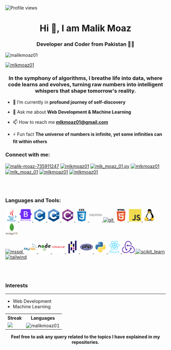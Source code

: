 ![Profile views](https://komarev.com/ghpvc/?username=malikmoaz01&style=plastic&color=brightgreen)

<h1 align="center">Hi 👋, I am Malik Moaz</h1>
<h3 align="center">Developer and Coder from Pakistan 🧑‍💻</h3>

<p align="left"> <img src="https://komarev.com/ghpvc/?username=malikmoaz01&label=Profile%20views&color=0e75b6&style=flat" alt="malikmoaz01" /> </p>

<p align="left"> <a href="https://github.com/malikmoaz01" target="blank"><img src="https://raw.githubusercontent.com/rahuldkjain/github-profile-readme-generator/master/src/images/icons/Social/linked-in-alt.svg" alt="mlkmoaz01" /></a> </p>


<h3 align="center">In the symphony of algorithms, I breathe life into data, where code learns and evolves, turning raw numbers into intelligent whispers that shape tomorrow's reality.</h3>

- 🌱 I’m currently in **profound journey of self-discovery**

- 💬 Ask me about **Web Development & Machine Learning**

- 📫 How to reach me <a href="mailto:mlkmoaz01@gmail.com">**<mlkmoaz01@gmail.com>**</a>

- ⚡ Fun fact **The universe of numbers is infinite, yet some infinities can fit within others**

<!-- <h3 align="left">Connect with me </h3>

---

<p align="left">
<a href="https://pk.linkedin.com/in/malik-moaz-735911247" target="blank"><img align="center" src="https://raw.githubusercontent.com/rahuldkjain/github-profile-readme-generator/master/src/images/icons/Social/linked-in-alt.svg" alt="https://pk.linkedin.com/in/malikmoaz01" height="30" width="40" /></a>
</p> -->
<h3 align="left">Connect with me:</h3>
<p align="left">

<a href="https://linkedin.com/in/malik-moaz-735911247" target="blank"><img align="center" src="https://raw.githubusercontent.com/rahuldkjain/github-profile-readme-generator/master/src/images/icons/Social/linked-in-alt.svg" alt="malik-moaz-735911247" height="30" width="40" /></a>
<a href="https://fb.com/mlkmoaz01" target="blank"><img align="center" src="https://raw.githubusercontent.com/rahuldkjain/github-profile-readme-generator/master/src/images/icons/Social/facebook.svg" alt="mlkmoaz01" height="30" width="40" /></a>
<a href="https://instagram.com/mlk_moaz_01.py" target="blank"><img align="center" src="https://raw.githubusercontent.com/rahuldkjain/github-profile-readme-generator/master/src/images/icons/Social/instagram.svg" alt="mlk_moaz_01.py" height="30" width="40" /></a>
<a href="https://www.hackerrank.com/mlkmoaz01" target="blank"><img align="center" src="https://raw.githubusercontent.com/rahuldkjain/github-profile-readme-generator/master/src/images/icons/Social/hackerrank.svg" alt="mlkmoaz01" height="30" width="40" /></a>
<a href="https://codeforces.com/profile/mlk_moaz_01" target="blank"><img align="center" src="https://raw.githubusercontent.com/rahuldkjain/github-profile-readme-generator/master/src/images/icons/Social/codeforces.svg" alt="mlk_moaz_01" height="30" width="40" /></a>
<a href="https://www.leetcode.com/mlkmoaz01" target="blank"><img align="center" src="https://raw.githubusercontent.com/rahuldkjain/github-profile-readme-generator/master/src/images/icons/Social/leet-code.svg" alt="mlkmoaz01" height="30" width="40" /></a>
<a href="https://www.codechef.com/users/mlkmoaz01" target="_blank"><img align="center" src="https://cdn.jsdelivr.net/npm/simple-icons@v3/icons/codechef.svg" alt="mlkmoaz01" height="30" width="40" /></a>
</p>


<br></br>
<h3 align="left">Languages and Tools:</h3>
<p align="left"> 
<a href="https://www.java.com" target="_blank" rel="noreferrer"> <img src="https://raw.githubusercontent.com/devicons/devicon/master/icons/java/java-original.svg" alt="java" width="40" height="40"/> </a> 
<a href="https://getbootstrap.com" target="_blank" rel="noreferrer"> <img src="https://raw.githubusercontent.com/devicons/devicon/master/icons/bootstrap/bootstrap-plain-wordmark.svg" alt="bootstrap" width="40" height="40"/> </a> 
<a href="https://www.cprogramming.com/" target="_blank" rel="noreferrer"> <img src="https://raw.githubusercontent.com/devicons/devicon/master/icons/c/c-original.svg" alt="c" width="40" height="40"/> </a> 
<a href="https://www.w3schools.com/cpp/" target="_blank" rel="noreferrer"> <img src="https://raw.githubusercontent.com/devicons/devicon/master/icons/cplusplus/cplusplus-original.svg" alt="cplusplus" width="40" height="40"/> </a> 
<a href="https://www.w3schools.com/cs/" target="_blank" rel="noreferrer"> <img src="https://raw.githubusercontent.com/devicons/devicon/master/icons/csharp/csharp-original.svg" alt="csharp" width="40" height="40"/> </a> 
<a href="https://www.w3schools.com/css/" target="_blank" rel="noreferrer"> <img src="https://raw.githubusercontent.com/devicons/devicon/master/icons/css3/css3-original-wordmark.svg" alt="css3" width="40" height="40"/> </a> 
<a href="https://expressjs.com" target="_blank" rel="noreferrer"> <img src="https://raw.githubusercontent.com/devicons/devicon/master/icons/express/express-original-wordmark.svg" alt="express" width="40" height="40"/> </a> 
<a href="https://git-scm.com/" target="_blank" rel="noreferrer"> <img src="https://www.vectorlogo.zone/logos/git-scm/git-scm-icon.svg" alt="git" width="40" height="40"/> </a> 
<a href="https://www.w3.org/html/" target="_blank" rel="noreferrer"> <img src="https://raw.githubusercontent.com/devicons/devicon/master/icons/html5/html5-original-wordmark.svg" alt="html5" width="40" height="40"/> </a> 
<a href="https://developer.mozilla.org/en-US/docs/Web/JavaScript" target="_blank" rel="noreferrer"> <img src="https://raw.githubusercontent.com/devicons/devicon/master/icons/javascript/javascript-original.svg" alt="javascript" width="40" height="40"/> </a> 
<a href="https://www.linux.org/" target="_blank" rel="noreferrer"> <img src="https://raw.githubusercontent.com/devicons/devicon/master/icons/linux/linux-original.svg" alt="linux" width="40" height="40"/> </a> 
<a href="https://www.mongodb.com/" target="_blank" rel="noreferrer"> <img src="https://raw.githubusercontent.com/devicons/devicon/master/icons/mongodb/mongodb-original-wordmark.svg" alt="mongodb" width="40" height="40"/> </a> 
  
<a href="https://www.microsoft.com/en-us/sql-server" target="_blank" rel="noreferrer"> <img src="https://www.svgrepo.com/show/303229/microsoft-sql-server-logo.svg" alt="mssql" width="40" height="40"/> </a> 
<a href="https://www.mysql.com/" target="_blank" rel="noreferrer"> <img src="https://raw.githubusercontent.com/devicons/devicon/master/icons/mysql/mysql-original-wordmark.svg" alt="mysql" width="40" height="40"/> </a> 
<a href="https://nodejs.org" target="_blank" rel="noreferrer"> <img src="https://raw.githubusercontent.com/devicons/devicon/master/icons/nodejs/nodejs-original-wordmark.svg" alt="nodejs" width="40" height="40"/> </a> 
<a href="https://www.oracle.com/" target="_blank" rel="noreferrer"> <img src="https://raw.githubusercontent.com/devicons/devicon/master/icons/oracle/oracle-original.svg" alt="oracle" width="40" height="40"/> </a> 
<a href="https://pandas.pydata.org/" target="_blank" rel="noreferrer"> <img src="https://raw.githubusercontent.com/devicons/devicon/2ae2a900d2f041da66e950e4d48052658d850630/icons/pandas/pandas-original.svg" alt="pandas" width="40" height="40"/> </a> 
<a href="https://www.php.net" target="_blank" rel="noreferrer"> <img src="https://raw.githubusercontent.com/devicons/devicon/master/icons/php/php-original.svg" alt="php" width="40" height="40"/> </a> 
<a href="https://www.python.org" target="_blank" rel="noreferrer"> <img src="https://raw.githubusercontent.com/devicons/devicon/master/icons/python/python-original.svg" alt="python" width="40" height="40"/> </a> 
<a href="https://reactjs.org/" target="_blank" rel="noreferrer"> <img src="https://raw.githubusercontent.com/devicons/devicon/master/icons/react/react-original-wordmark.svg" alt="react" width="40" height="40"/> </a> 
<a href="https://redux.js.org" target="_blank" rel="noreferrer"> <img src="https://raw.githubusercontent.com/devicons/devicon/master/icons/redux/redux-original.svg" alt="redux" width="40" height="40"/> </a> 
<a href="https://scikit-learn.org/" target="_blank" rel="noreferrer"> <img src="https://upload.wikimedia.org/wikipedia/commons/0/05/Scikit_learn_logo_small.svg" alt="scikit_learn" width="40" height="40"/> </a> <a href="https://tailwindcss.com/" target="_blank" rel="noreferrer"> <img src="https://www.vectorlogo.zone/logos/tailwindcss/tailwindcss-icon.svg" alt="tailwind" width="40" height="40"/> </a> </p>
<br></br>
<h3 align="left"> Interests </h3>

---

- Web Development
- Machine Learning 

<table>
  <tr>
    <!-- <th>Stats</th> -->
    <th align="center">Streak</th>
    <th align="center">Languages</th>
  </tr>
  <tr>
    <!-- <td><img src="https://github-profile-summary-cards.vercel.app/api/cards/stats?username=malikmoaz01&theme=gruvbox"/></td> -->
    <td><a href="https://git.io/streak-stats"><img src="https://streak-stats.demolab.com/?user=malikmoaz01&theme=gruvbox&hide_border=true&border_radius=32&date_format=j%20M%5B%20Y%5D&ring=888888"/></a></td>
    <!-- <td><img src="https://github-profile-summary-cards.vercel.app/api/cards/repos-per-language?username=malikmoaz01&theme=gruvbox"/></td> -->
    <td><img align="center" src="https://github-readme-stats.vercel.app/api/top-langs?username=malikmoaz01&theme=gruvbox&hide_border=true&show_icons=true&locale=en&layout=compact" alt="malikmoaz01" /></td>
  </tr>
</table>

<!-- <p><img align="left" src="https://github-readme-streak-stats.herokuapp.com/?user=malikmoaz01&theme=gruvbox" alt="malikmoaz01" /></p>
-->

<p align=center><b>Feel free to ask any query related to the topics I have explained in my repositories.</b></p>
